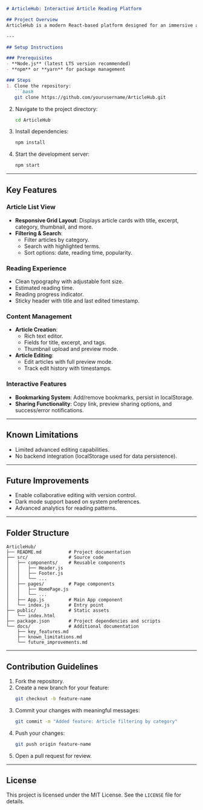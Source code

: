 ```markdown
# ArticleHub: Interactive Article Reading Platform

## Project Overview
ArticleHub is a modern React-based platform designed for an immersive article reading experience. It emphasizes clean UI/UX design, responsive layouts, and efficient state management while providing robust content management features.

---

## Setup Instructions

### Prerequisites
- **Node.js** (latest LTS version recommended)
- **npm** or **yarn** for package management

### Steps
1. Clone the repository:
   ```bash
   git clone https://github.com/yourusername/ArticleHub.git
   ```
2. Navigate to the project directory:
   ```bash
   cd ArticleHub
   ```
3. Install dependencies:
   ```bash
   npm install
   ```
4. Start the development server:
   ```bash
   npm start
   ```

---

## Key Features

### Article List View
- **Responsive Grid Layout**: Displays article cards with title, excerpt, category, thumbnail, and more.
- **Filtering & Search**:
  - Filter articles by category.
  - Search with highlighted terms.
  - Sort options: date, reading time, popularity.

### Reading Experience
- Clean typography with adjustable font size.
- Estimated reading time.
- Reading progress indicator.
- Sticky header with title and last edited timestamp.

### Content Management
- **Article Creation**:
  - Rich text editor.
  - Fields for title, excerpt, and tags.
  - Thumbnail upload and preview mode.
- **Article Editing**:
  - Edit articles with full preview mode.
  - Track edit history with timestamps.

### Interactive Features
- **Bookmarking System**: Add/remove bookmarks, persist in localStorage.
- **Sharing Functionality**: Copy link, preview sharing options, and success/error notifications.

---

## Known Limitations
- Limited advanced editing capabilities.
- No backend integration (localStorage used for data persistence).

---

## Future Improvements
- Enable collaborative editing with version control.
- Dark mode support based on system preferences.
- Advanced analytics for reading patterns.

---

## Folder Structure
```plaintext
ArticleHub/
├── README.md          # Project documentation
├── src/               # Source code
│   ├── components/    # Reusable components
│   │   ├── Header.js
│   │   ├── Footer.js
│   │   └── ...
│   ├── pages/         # Page components
│   │   ├── HomePage.js
│   │   └── ...
│   ├── App.js         # Main App component
│   └── index.js       # Entry point
├── public/            # Static assets
│   └── index.html
├── package.json       # Project dependencies and scripts
└── docs/              # Additional documentation
    ├── key_features.md
    ├── known_limitations.md
    └── future_improvements.md
```

---

## Contribution Guidelines
1. Fork the repository.
2. Create a new branch for your feature:
   ```bash
   git checkout -b feature-name
   ```
3. Commit your changes with meaningful messages:
   ```bash
   git commit -m "Added feature: Article filtering by category"
   ```
4. Push your changes:
   ```bash
   git push origin feature-name
   ```
5. Open a pull request for review.

---

## License
This project is licensed under the MIT License. See the `LICENSE` file for details.
```
